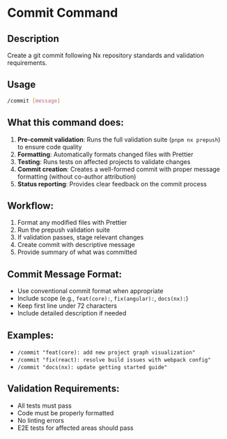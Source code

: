 # Commit Command

## Description

Create a git commit following Nx repository standards and validation requirements.

## Usage

```bash
/commit [message]
```

## What this command does:

1. **Pre-commit validation**: Runs the full validation suite (`pnpm nx prepush`) to ensure code quality
2. **Formatting**: Automatically formats changed files with Prettier
3. **Testing**: Runs tests on affected projects to validate changes
4. **Commit creation**: Creates a well-formed commit with proper message formatting (without co-author attribution)
5. **Status reporting**: Provides clear feedback on the commit process

## Workflow:

1. Format any modified files with Prettier
2. Run the prepush validation suite
3. If validation passes, stage relevant changes
4. Create commit with descriptive message
5. Provide summary of what was committed

## Commit Message Format:

- Use conventional commit format when appropriate
- Include scope (e.g., `feat(core):`, `fix(angular):`, `docs(nx):`)
- Keep first line under 72 characters
- Include detailed description if needed

## Examples:

- `/commit "feat(core): add new project graph visualization"`
- `/commit "fix(react): resolve build issues with webpack config"`
- `/commit "docs(nx): update getting started guide"`

## Validation Requirements:

- All tests must pass
- Code must be properly formatted
- No linting errors
- E2E tests for affected areas should pass
